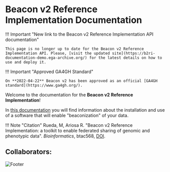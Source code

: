 # Beacon v2 Reference Implementation Documentation

!!! Important "New link to the Beacon v2 Reference Implementation API documentation"

    This page is no longer up to date for the Beacon v2 Reference Implementation API. Please, [visit the updated site](https://b2ri-documentation-demo.ega-archive.org/) for the latest details on how to use and deploy it. 

!!! Important "Approved GA4GH Standard"

    On **2022-04-22** Beacon v2 has been approved as an official [GA4GH standard](https://www.ga4gh.org/).

Welcome to the documentation for the **Beacon v2 Reference Implementation**!

In [this documentation](https://b2ri-documentation.readthedocs.io) you will find information about the installation and use of a software that will enable "beaconization" of your data.

!!! Note "Citation"
    Rueda, M, Ariosa R. "Beacon v2 Reference Implementation: a toolkit to enable federated sharing of genomic and phenotypic data". _Bioinformatics_, btac568, [DOI](https://doi.org/10.1093/bioinformatics/btac568).

## Collaborators:
![Footer](img/footer.jpg)
